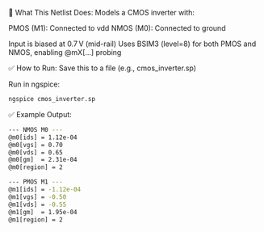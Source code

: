 🧪 What This Netlist Does:
Models a CMOS inverter with:

PMOS (M1): Connected to vdd
NMOS (M0): Connected to ground

Input is biased at 0.7 V (mid-rail)
Uses BSIM3 (level=8) for both PMOS and NMOS, enabling @mX[...] probing

✅ How to Run:
Save this to a file (e.g., cmos_inverter.sp)

Run in ngspice:

```bash
ngspice cmos_inverter.sp
```


✅ Example Output:

```bash
--- NMOS M0 ---
@m0[ids] = 1.12e-04
@m0[vgs] = 0.70
@m0[vds] = 0.65
@m0[gm]  = 2.31e-04
@m0[region] = 2

--- PMOS M1 ---
@m1[ids] = -1.12e-04
@m1[vgs] = -0.50
@m1[vds] = -0.55
@m1[gm]  = 1.95e-04
@m1[region] = 2
```